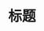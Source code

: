 ---
layout: post
title: 标题
category: 生活
tags: [tags1 , tags2 , tags3]
keywords: tags1,tags2,tags3
description: 描述
---